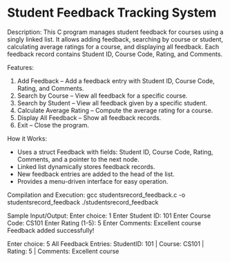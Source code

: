 # Student Feedback Tracking System

Description:
This C program manages student feedback for courses using a singly linked list. It allows adding feedback, searching by course or student, calculating average ratings for a course, and displaying all feedback. Each feedback record contains Student ID, Course Code, Rating, and Comments.

Features:
1. Add Feedback – Add a feedback entry with Student ID, Course Code, Rating, and Comments.
2. Search by Course – View all feedback for a specific course.
3. Search by Student – View all feedback given by a specific student.
4. Calculate Average Rating – Compute the average rating for a course.
5. Display All Feedback – Show all feedback records.
6. Exit – Close the program.

How it Works:
- Uses a struct Feedback with fields: Student ID, Course Code, Rating, Comments, and a pointer to the next node.
- Linked list dynamically stores feedback records.
- New feedback entries are added to the head of the list.
- Provides a menu-driven interface for easy operation.

Compilation and Execution:
gcc studentsrecord_feedback.c -o studentsrecord_feedback
./studentsrecord_feedback

Sample Input/Output:
Enter choice: 1
Enter Student ID: 101
Enter Course Code: CS101
Enter Rating (1-5): 5
Enter Comments: Excellent course
Feedback added successfully!

Enter choice: 5
All Feedback Entries:
StudentID: 101 | Course: CS101 | Rating: 5 | Comments: Excellent course
